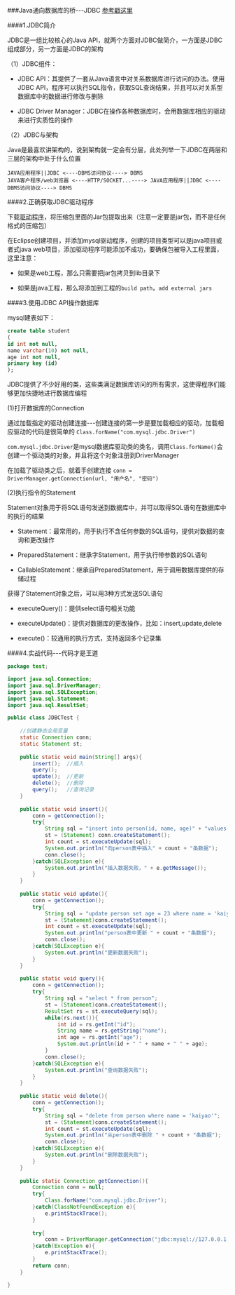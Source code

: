 ###Java通向数据库的桥---JDBC
[参考戳这里](http://blog.csdn.net/cxwen78/article/details/6863696)

####1.JDBC简介

JDBC是一组比较核心的Java API，就两个方面对JDBC做简介，一方面是JDBC组成部分，另一方面是JDBC的架构

（1）JDBC组件：

- JDBC API：其提供了一套从Java语言中对关系数据库进行访问的办法。使用JDBC API，程序可以执行SQL指令，获取SQL查询结果，并且可以对关系型数据库中的数据进行修改与删除

- JDBC Driver Manager：JDBC在操作各种数据库时，会用数据库相应的驱动来进行实质性的操作

（2）JDBC与架构

Java是最喜欢讲架构的，说到架构就一定会有分层，此处列举一下JDBC在两层和三层的架构中处于什么位置

```
JAVA应用程序||JDBC <----DBMS访问协议----> DBMS
JAVA客户程序/web浏览器 <----HTTP/SOCKET...----> JAVA应用程序||JDBC <----DBMS访问协议----> DBMS
```

####2.正确获取JDBC驱动程序

下载[驱动程序](http://www.mysql.com/products/connector/)，将压缩包里面的Jar包提取出来（注意一定要是jar包，而不是任何格式的压缩包）

在Eclipse创建项目，并添加mysql驱动程序，创建的项目类型可以是java项目或者式java web项目，添加驱动程序可能添加不成功，要确保包被导入工程里面，这里注意：

- 如果是web工程，那么只需要把jar包拷贝到lib目录下

- 如果是java工程，那么将添加到工程的`build path`，`add external jars`

####3.使用JDBC API操作数据库

mysql建表如下：
```sql
create table student 
( 
id int not null,
name varchar(10) not null,
age int not null,
primary key (id) 
);
```

JDBC提供了不少好用的类，这些类满足数据库访问的所有需求，这使得程序们能够更加快捷地进行数据库编程

(1)打开数据库的Connection

通过加载指定的驱动创建连接---创建连接的第一步是要加载相应的驱动，加载相应驱动的代码是很简单的
`Class.forName("com.mysql.jdbc.Driver")`

`com.mysql.jdbc.Driver`是mysql数据库驱动类的类名，调用`Class.forName()`会创建一个驱动类的对象，并且将这个对象注册到DriverManager

在加载了驱动类之后，就着手创建连接
`conn = DriverManager.getConnection(url, "用户名", "密码")`

(2)执行指令的Statement

Statement对象用于将SQL语句发送到数据库中，并可以取得SQL语句在数据库中的执行的结果

- Statement：最常用的，用于执行不含任何参数的SQL语句，提供对数据的查询和更改操作

- PreparedStatement：继承字Statement，用于执行带参数的SQL语句

- CallableStatement：继承自PreparedStatement，用于调用数据库提供的存储过程

获得了Statement对象之后，可以用3种方式发送SQL语句

- executeQuery()：提供select语句相关功能

- executeUpdate()：提供对数据库的更改操作，比如：insert,update,delete

- execute()：较通用的执行方式，支持返回多个记录集

####4.实战代码---代码才是王道
```java
package test;

import java.sql.Connection;
import java.sql.DriverManager;
import java.sql.SQLException;
import java.sql.Statement;
import java.sql.ResultSet;

public class JDBCTest {
	
	//创建静态全局变量
	static Connection conn;
	static Statement st;
	
	public static void main(String[] args){
		insert();  //插入
		query();
		update();  //更新
		delete();  //删除
		query();   //查询记录
	}
	
	public static void insert(){
		conn = getConnection();
		try{
			String sql = "insert into person(id, name, age)" + "values(1, 'kaiyao', 22)";
			st = (Statement) conn.createStatement();
			int count = st.executeUpdate(sql);
			System.out.println("向person表中插入" + count + "条数据");
			conn.close();
		}catch(SQLException e){
			System.out.println("插入数据失败，" + e.getMessage());
		}
	}
	
	public static void update(){
		conn = getConnection();
		try{
			String sql = "update person set age = 23 where name = 'kaiyao'";
			st = (Statement)conn.createStatement();
			int count = st.executeUpdate(sql);
			System.out.println("person表中更新 " + count + "条数据");
			conn.close();
		}catch(SQLException e){
			System.out.println("更新数据失败");
		}
	}
	
	public static void query(){
		conn = getConnection();
		try{
			String sql = "select * from person";
			st = (Statement)conn.createStatement();
			ResultSet rs = st.executeQuery(sql);
			while(rs.next()){
				int id = rs.getInt("id");
				String name = rs.getString("name");
				int age = rs.getInt("age");
				System.out.println(id + " " + name + " " + age);
			}
			conn.close();
		}catch(SQLException e){
			System.out.println("查询数据失败");
		}
	}
	
	public static void delete(){
		conn = getConnection();
		try{
			String sql = "delete from person where name = 'kaiyao'";
			st = (Statement)conn.createStatement();
			int count = st.executeUpdate(sql);
			System.out.println("从person表中删除 " + count + "条数据");
			conn.close();
		}catch(SQLException e){
			System.out.println("删除数据失败");
		}
	}
	
	public static Connection getConnection(){
		Connection conn = null;
		try{
			Class.forName("com.mysql.jdbc.Driver");
		}catch(ClassNotFoundException e){
			e.printStackTrace();
		}
		
		try{
			conn = DriverManager.getConnection("jdbc:mysql://127.0.0.1:3306/javatest", "sk", "12345");
		}catch(Exception e){
			e.printStackTrace();
		}
		return conn;
	}

}
```


